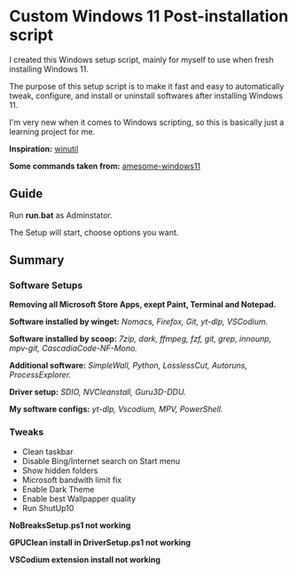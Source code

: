 # Custom Windows 11 Post-installation script
I created this Windows setup script, mainly for myself to use when fresh installing Windows 11.

The purpose of this setup script is to make it fast and easy to automatically tweak, configure, and install or uninstall softwares after installing Windows 11.

I'm very new when it comes to Windows scripting, so this is basically just a learning project for me.

**Inspiration:** [winutil](https://github.com/ChrisTitusTech/winutil)

**Some commands taken from:** [amesome-windows11](https://github.com/awesome-windows11/windows11)

## Guide
Run **run.bat** as Adminstator.

The Setup will start, choose options you want.

## Summary
### Software Setups
**Removing all Microsoft Store Apps, exept Paint, Terminal and Notepad.**

**Software installed by winget:** *Nomacs, Firefox, Git, yt-dlp, VSCodium.*

**Software  installed by scoop:** *7zip, dark, ffmpeg, fzf, git, grep, innounp, mpv-git, CascadiaCode-NF-Mono.*

**Additional software:** *SimpleWall, Python, LosslessCut, Autoruns, ProcessExplorer.*

**Driver setup:** *SDIO, NVCleanstall, Guru3D-DDU.*

**My software configs:** *yt-dlp, Vscodium, MPV, PowerShell.*
### Tweaks
- Clean taskbar
- Disable Bing/Internet search on Start menu
- Show hidden folders
- Microsoft bandwith limit fix
- Enable Dark Theme
- Enable best Wallpapper quality
- Run ShutUp10

**NoBreaksSetup.ps1 not working**

**GPUClean install in DriverSetup.ps1 not working**

**VSCodium extension install not working**
